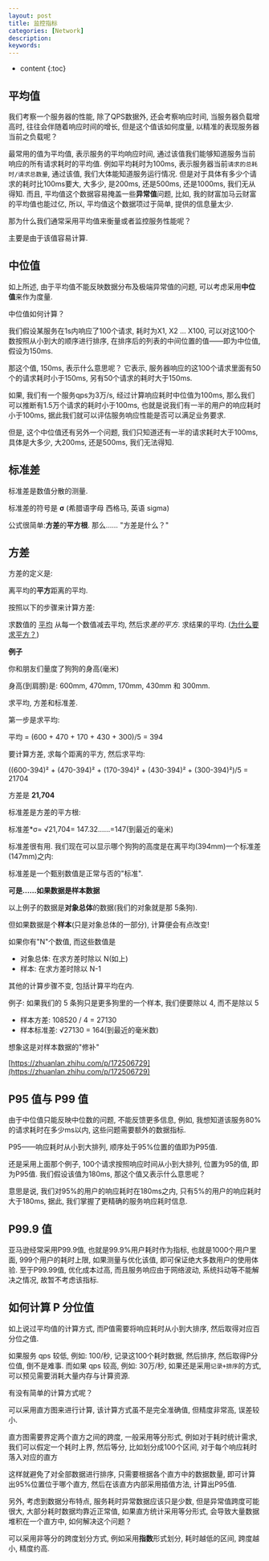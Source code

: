 ```yaml
---
layout: post
title: 监控指标
categories: [Network]
description: 
keywords: 
---
```



* content
{:toc}




## 平均值

我们考察一个服务器的性能, 除了QPS数据外, 还会考察响应时间, 当服务器负载增高时, 往往会伴随着响应时间的增长, 但是这个值该如何度量, 以精准的表现服务器当前之负载呢？

最常用的值为平均值, 表示服务的平均响应时间, 通过该值我们能够知道服务当前响应的所有请求耗时的平均值.  例如平均耗时为100ms, 表示服务器当前`请求的总耗时/请求总数量`, 通过该值, 我们大体能知道服务运行情况.  但是对于具体有多少个请求的耗时比100ms要大, 大多少, 是200ms, 还是500ms, 还是1000ms, 我们无从得知.  而且, 平均值这个数据容易掩盖一些**异常值**问题, 比如, 我的财富加马云财富的平均值也能过亿, 所以, 平均值这个数据项过于简单, 提供的信息量太少. 

那为什么我们通常采用平均值来衡量或者监控服务性能呢？

主要是由于该值容易计算. 

## 中位值

如上所述, 由于平均值不能反映数据分布及极端异常值的问题, 可以考虑采用**中位值**来作为度量. 

中位值如何计算？

我们假设某服务在1s内响应了100个请求, 耗时为X1, X2 ... X100, 可以对这100个数按照从小到大的顺序进行排序, 在排序后的列表的中间位置的值——即为中位值, 假设为150ms. 

那这个值, 150ms, 表示什么意思呢？ 它表示, 服务器响应的这100个请求里面有50个的请求耗时小于150ms, 另有50个请求的耗时大于150ms. 

如果, 我们有一个服务qps为3万/s, 经过计算响应耗时中位值为100ms, 那么我们可以推断有1.5万个请求的耗时小于100ms, 也就是说我们有一半的用户的响应耗时小于100ms, 据此我们就可以评估服务响应性能是否可以满足业务要求. 

但是, 这个中位值还有另外一个问题, 我们只知道还有一半的请求耗时大于100ms, 具体是大多少, 大200ms, 还是500ms, 我们无法得知. 



## 标准差

标准差是数值分散的测量. 

标准差的符号是 **σ** (希腊语字母 西格马, 英语 sigma)

公式很简单:**方差**的**平方根**. 那么…… "方差是什么？"



## 方差

方差的定义是: 

离平均的**平方**距离的平均. 

按照以下的步骤来计算方差: 

求数值的 [平均](https://link.zhihu.com/?target=https%3A//www.shuxuele.com/mean.html)
从每一个数值减去平均, 然后求*差的平方*. 
求结果的平均. ([为什么要求平方？](https://link.zhihu.com/?target=https%3A//www.shuxuele.com/data/standard-deviation.html%23WhySquare))

**例子**

你和朋友们量度了狗狗的身高(毫米)

身高(到肩膀)是: 600mm, 470mm, 170mm, 430mm 和 300mm. 

求平均, 方差和标准差. 

第一步是求平均: 

平均 = (600 + 470 + 170 + 430 + 300)/5 = 394

要计算方差, 求每个距离的平方, 然后求平均: 

((600-394)² + (470-394)² + (170-394)² + (430-394)² + (300-394)²)/5 = 21704

方差是 **21,704**

标准差是方差的平方根: 

标准差*σ= √21,704= 147.32……=147(到最近的毫米)

标准差很有用.  我们现在可以显示哪个狗狗的高度是在离平均(394mm)一个标准差(147mm)之内: 

标准差是一个甄别数值是正常与否的"标准". 

**可是……如果数据是样本数据**

以上例子的数据是**对象总体**的数据(我们的对象就是那 5条狗). 

但如果数据是个**样本**(只是对象总体的一部分), 计算便会有点改变! 

如果你有"N"个数值, 而这些数值是

* 对象总体: 在求方差时除以 N(如上)
* 样本: 在求方差时除以 N-1

其他的计算步骤不变, 包括计算平均在内. 

例子: 如果我们的 5 条狗只是更多狗里的一个样本, 我们便要除以 4, 而不是除以 5

* 样本方差: 108520 / 4 = 27130
* 样本标准差: √27130 = 164(到最近的毫米数)

想象这是对样本数据的"修补"



[https://zhuanlan.zhihu.com/p/172506729](https://zhuanlan.zhihu.com/p/172506729)





## P95 值与 P99 值

由于中位值只能反映中位数的问题, 不能反馈更多信息, 例如, 我想知道该服务80%的请求耗时在多少ms以内, 这些问题需要额外的数据指标. 

P95——响应耗时从小到大排列, 顺序处于95%位置的值即为P95值. 

还是采用上面那个例子, 100个请求按照响应时间从小到大排列, 位置为95的值, 即为P95值.  我们假设该值为180ms, 那这个值又表示什么意思呢？

意思是说, 我们对95%的用户的响应耗时在180ms之内, 只有5%的用户的响应耗时大于180ms, 据此, 我们掌握了更精确的服务响应耗时信息. 

## P99.9 值

亚马逊经常采用P99.9值, 也就是99.9%用户耗时作为指标, 也就是1000个用户里面, 999个用户的耗时上限, 如果测量与优化该值, 即可保证绝大多数用户的使用体验.  至于P99.99值, 优化成本过高, 而且服务响应由于网络波动, 系统抖动等不能解决之情况, 故暂不考虑该指标. 

## 如何计算 P 分位值

如上说过平均值的计算方式, 而P值需要将响应耗时从小到大排序, 然后取得对应百分位之值. 

如果服务 qps 较低, 例如: 100/秒, 记录这100个耗时数据, 然后排序, 然后取得P分位值, 倒不是难事.  而如果 qps 较高, 例如: 30万/秒, 如果还是采用`记录+排序`的方式, 可以预见需要消耗大量内存与计算资源. 

有没有简单的计算方式呢？

可以采用直方图来进行计算, 该计算方式虽不是完全准确值, 但精度非常高, 误差较小. 

直方图需要界定两个直方之间的跨度, 一般采用等分形式, 例如对于耗时统计需求, 我们可以假定一个耗时上界, 然后等分, 比如划分成100个区间, 对于每个响应耗时落入对应的直方

这样就避免了对全部数据进行排序, 只需要根据各个直方中的数据数量, 即可计算出95%位置位于哪个直方, 然后在该直方内部采用插值方法, 计算出P95值. 

另外, 考虑到数据分布特点, 服务耗时异常数据应该只是少数, 但是异常值跨度可能很大, 大部分耗时数据均靠近正常值, 如果直方统计采用等分形式, 会导致大量数据堆积在一个直方中, 如何解决这个问题？

可以采用非等分的跨度划分方式, 例如采用**指数**形式划分, 耗时越低的区间, 跨度越小, 精度约高. 